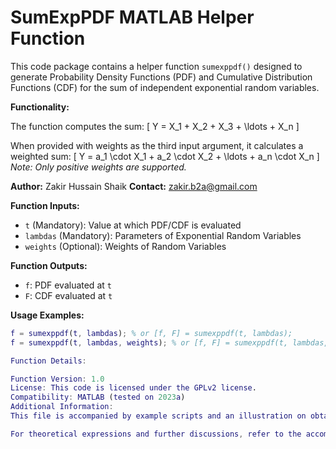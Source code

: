 # SumExpPDF MATLAB Helper Function

This code package contains a helper function `sumexppdf()` designed to generate Probability Density Functions (PDF) and Cumulative Distribution Functions (CDF) for the sum of independent exponential random variables.

**Functionality:**

The function computes the sum:
\[ Y = X_1 + X_2 + X_3 + \ldots + X_n \]

When provided with weights as the third input argument, it calculates a weighted sum:
\[ Y = a_1 \cdot X_1 + a_2 \cdot X_2 + \ldots + a_n \cdot X_n \]
*Note: Only positive weights are supported.*

**Author:** Zakir Hussain Shaik
**Contact:** zakir.b2a@gmail.com

**Function Inputs:**
- `t` (Mandatory): Value at which PDF/CDF is evaluated
- `lambdas` (Mandatory): Parameters of Exponential Random Variables
- `weights` (Optional): Weights of Random Variables

**Function Outputs:**
- `f`: PDF evaluated at `t`
- `F`: CDF evaluated at `t`

**Usage Examples:**
```matlab
f = sumexppdf(t, lambdas); % or [f, F] = sumexppdf(t, lambdas);
f = sumexppdf(t, lambdas, weights); % or [f, F] = sumexppdf(t, lambdas, weights);

Function Details:

Function Version: 1.0
License: This code is licensed under the GPLv2 license.
Compatibility: MATLAB (tested on 2023a)
Additional Information:
This file is accompanied by example scripts and an illustration on obtaining the PDF of the norm square of a complex Gaussian vector.

For theoretical expressions and further discussions, refer to the accompanying blog article: https://www.zakirtechblog.com/post/sumexppdf/